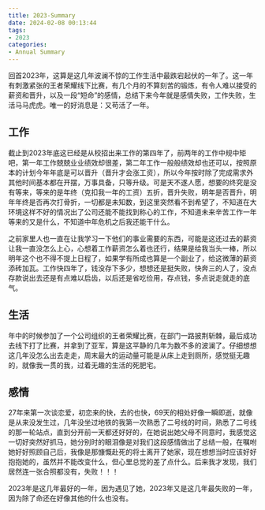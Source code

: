 ```yaml
---
title: 2023-Summary
date: 2024-02-08 00:13:44
tags:
- 2023
categories:
- Annual Summary
---
```


回首2023年，这算是这几年波澜不惊的工作生活中最跌宕起伏的一年了。这一年有刺激紧张的王者荣耀线下比赛，有几个月的不算刻苦的锻炼，有令人难以接受的薪资和晋升，以及一段“短命”的感情，总结下来今年就是感情失败，工作失败，生活马马虎虎。唯一的好消息是：又苟活了一年。

<!-- more -->

## 工作

截止到2023年底这已经是从校招出来工作的第四年了，前两年的工作中规中矩吧，第一年工作兢兢业业绩效却很差，第二年工作一般般绩效却也还可以，按照原本的计划今年年底是可以晋升（晋升才会涨工资），所以今年按时除了完成需求外其他时间基本都在开摆，万事具备，只等升级。可是天不遂人愿，想要的终究是没有等来，等来的是年终（克扣我一年的工资）五折，晋升失败，明年是否晋升，明年年终是否再次打骨折，一切都是未知数，到这里突然看不到希望了，不知道在大环境这样不好的情况出了公司还能不能找到称心的工作，不知道未来辛苦工作一年等来的又是什么，不知道中年危机之后我还能干什么。

之前家里人也一直在让我学习一下他们的事业需要的东西，可能是这还过去的薪资让我一直没怎么上心，心想着工作薪资怎么着也还行，结果是给我当头一棒，所以明年这个也不得不提上日程了，如果学有所成也算是一个副业了，给这微薄的薪资添砖加瓦。工作快四年了，钱没存下多少，想想还是挺失败，快奔三的人了，没点存款说出去还是有点难以启齿，以后还是省吃俭用，存点钱，多点说走就走的底气。

## 生活

年中的时候参加了一个公司组织的王者荣耀比赛，在部门一路披荆斩棘，最后成功去线下打了比赛，并拿到了亚军，算是这平静的几年为数不多的波澜了。仔细想想这几年没怎么出去走走，周末最大的运动量可能是从床上走到厕所，感觉挺无趣的，就像我一贯的我，过着无趣的生活的死肥宅。

## 感情

27年来第一次谈恋爱，初恋来的快，去的也快，69天的相处好像一瞬即逝，就像是从来没发生过，几年没坐过地铁的我第一次熟悉了二号线的时间，熟悉了二号线的那一轮站点，直到分开前一天都还好好的，在她说出她父母不同意时，我感觉这一切好突然好抓马，她分别时的眼泪像是对我们这段感情做出了总结一般，在嘱咐她好好照顾自己后，我像是那慷慨赴死的将士离开了她家，现在想想当时应该好好抱抱她的，虽然并不能改变什么，但心里总觉的差了点什么。后来我才发现，我们居然连一张合照都没有，失败！！！



2023年是这几年最好的一年，因为遇见了她，2023年又是这几年最失败的一年，因为除了命还在好像其他的什么也没有。
